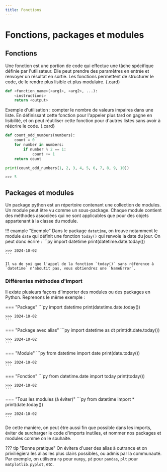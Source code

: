 ```yaml
---
title: Fonctions
---
```

# Fonctions, packages et modules

## Fonctions

Une fonction est une portion de code qui effectue une tâche spécifique définie par l'utilisateur. Elle peut prendre des paramètres en entrée et renvoyer un résultat en sortie. Les fonctions permettent de structurer le code, de le rendre plus lisible et plus modulaire.
{.card}

```py
def <function_name>(<arg1>, <arg2>, ...):
    <instructions>
    return <output>
```

Exemple d'utilisation : compter le nombre de valeurs impaires dans une liste.
En définissant cette fonction pour l'appeler plus tard on gagne en lisibilité, et on peut réutiliser cette fonction pour d'autres listes sans avoir à réécrire le code.
{.card}

```py
def count_odd_numbers(numbers):
    count = 0
    for number in numbers:
        if number % 2 == 1:
            count += 1
    return count

print(count_odd_numbers[1, 2, 3, 4, 5, 6, 7, 8, 9, 10])

>>> 5
```

## Packages et modules

Un package python est un répertoire contenant une collection de modules. Un module peut être vu comme un sous-package. Chaque module contient des méthodes associées qui ne sont applicables que pour des objets appartenant à la classe du module.

!!! example "Exemple"
    Dans le package `datetime`, on trouve notamment le module `date` qui définit une fonction `today()` qui renvoie la date du jour. On peut donc écrire :
    ```py
    import datetime
    print(datetime.date.today())

    >>> 2024-10-02
    ```

    Il va de soi que l'appel de la fonction `today()` sans référence à `datetime` n'aboutit pas, vous obtiendrez une `NameError`.


### Différentes méthodes d'import

Il existe plusieurs façons d'importer des modules ou des packages en Python. Reprenons le même exemple :

=== "Package"
    ```py
    import datetime
    print(datetime.date.today())

    >>> 2024-10-02
    ```

=== "Package avec alias"
    ```py
    import datetime as dt
    print(dt.date.today())

    >>> 2024-10-02
    ```

=== "Module"
    ```py
    from datetime import date
    print(date.today())

    >>> 2024-10-02
    ```

=== "Fonction"
    ```py
    from datetime.date import today
    print(today())

    >>> 2024-10-02
    ```

=== "Tous les modules (à éviter)"
    ```py
    from datetime import *
    print(date.today())

    >>> 2024-10-02
    ```

De cette manière, on peut être aussi fin que possible dans les imports, éviter de surcharger le code d'imports inutiles, et nommer nos packages et modules comme on le souhaite.

??? tip "Bonne pratique"
    On évitera d'user des alias à outrance et on priviliégiera les alias les plus clairs possibles, ou admis par la communauté. Par exemple, on utilisera `np` pour `numpy`, `pd` pour `pandas`, `plt` pour `matplotlib.pyplot`, etc.